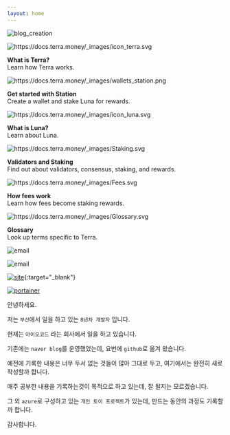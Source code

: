 ```yaml
---
layout: home
---
```


![blog_creation](https://img.shields.io/badge/blog_creation-2022_05_11-blue.svg)

<div class="sd-container-fluid ">
    <div class="docutils">
        <div class="docutil">
            <div class="sd-card">
                <div class="sd-card-body">
                    <img alt="https://docs.terra.money/_images/icon_terra.svg" class="sd-width-auto" src="https://docs.terra.money/_images/icon_terra.svg">
                    <p class="sd-card-text">
                        <strong>What is Terra?</strong><br>
                        Learn how Terra works.
                    </p>
                </div>
                <a class="sd-stretched-link" href="protocol.html"></a>
            </div>
        </div>
        <div class="docutil">
            <div class="sd-card">
                <div class="sd-card-body">
                    <img alt="https://docs.terra.money/_images/wallets_station.png" class="sd-width-auto sd-pb-2 sd-animate-grow50-rot20" src="https://docs.terra.money/_images/wallets_station.png">
                    <p class="sd-card-text">
                        <strong>Get started with Station</strong><br>
                        Create a wallet and stake Luna for rewards.
                    </p>
                </div>
                <a class="sd-stretched-link" href="terra-station/README.html"></a>
            </div>
        </div>
        <div class="docutil">
            <div class="sd-card">
                <div class="sd-card-body">
                    <img alt="https://docs.terra.money/_images/icon_luna.svg" class="sd-width-auto" src="https://docs.terra.money/_images/icon_luna.svg">
                    <p class="sd-card-text">
                        <strong>What is Luna?</strong><br>
                        Learn about Luna.
                    </p>
                </div>
            <a class="sd-stretched-link" href="protocol.html"></a></div>
        </div>
        <div class="docutil">
            <div class="sd-card">
                <div class="sd-card-body">
                    <img alt="https://docs.terra.money/_images/Staking.svg" class="sd-width-auto" src="https://docs.terra.money/_images/Staking.svg">
                    <p class="sd-card-text">
                        <strong>Validators and Staking</strong><br>
                        Find out about validators, consensus, staking, and rewards.
                    </p>
                </div>
                <a class="sd-stretched-link" href="protocol.html#validators"></a>
            </div>
        </div>
        <div class="docutil">
            <div class="sd-card">
                <div class="sd-card-body">
                    <img alt="https://docs.terra.money/_images/Fees.svg" class="sd-width-auto" src="https://docs.terra.money/_images/Fees.svg">
                    <p class="sd-card-text">
                        <strong>How fees work</strong><br>
                        Learn how fees become staking rewards.
                    </p>
                </div>
                <a class="sd-stretched-link" href="fees.html"></a>
            </div>
        </div>
        <div class="docutil">
            <div class="sd-card">
                <div class="sd-card-body">
                    <img alt="https://docs.terra.money/_images/Glossary.svg" class="sd-width-auto" src="https://docs.terra.money/_images/Glossary.svg">
                    <p class="sd-card-text">
                        <strong>Glossary</strong><br>
                        Look up terms specific to Terra.
                    </p>
                </div>
                <a class="sd-stretched-link" href="glossary.html"></a>
            </div>
        </div>
    </div>
</div>

![email](https://img.shields.io/badge/email-wjd0r@naver.com-blue.svg)

![email](https://img.shields.io/badge/email-younginpiti@gmail.com-blue.svg)

[![site](https://img.shields.io/badge/site-inpiti-red.svg)](http://20.212.153.248){:target="_blank"}

[![portainer](https://img.shields.io/badge/site-portainer-red.svg)](http://20.212.153.248:9000/#/auth)

안녕하세요.

저는 `부산`에서 일을 하고 있는 `8년차 개발자` 입니다.

현재는 `아이오코드` 라는 회사에서 일을 하고 있습니다.

기존에는 `naver blog`를 운영했었는데, 요번에 `github`로 옮겨 왔습니다.

예전에 기록한 내용은 너무 두서 없는 것들이 많아 그대로 두고, 여기에서는 완전히 새로 작성할까 합니다.

매주 공부한 내용을 기록하는것이 목적으로 하고 있는데, 잘 될지는 모르겠습니다.

그 외 `azure`로 구성하고 있는 `개인 토이 프로젝트`가 있는데, 만드는 동안의 과정도 기록할까 합니다.

감사합니다.